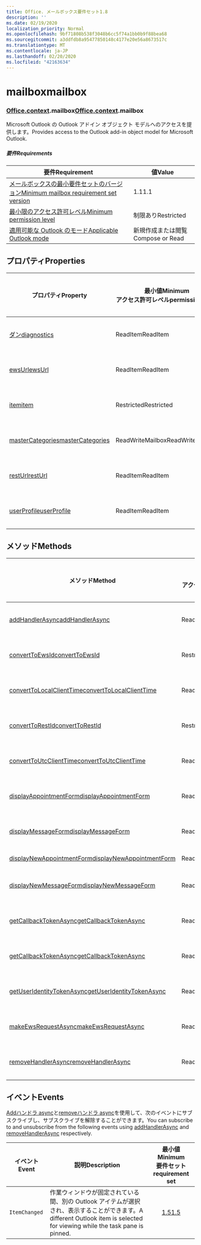 ```yaml
---
title: Office. メールボックス要件セット1.8
description: ''
ms.date: 02/19/2020
localization_priority: Normal
ms.openlocfilehash: 9bf71808b538f3048b6cc5f74a1bb0b9f88bea68
ms.sourcegitcommit: a3ddfdb8a95477850148c4177e20e56a8673517c
ms.translationtype: MT
ms.contentlocale: ja-JP
ms.lasthandoff: 02/20/2020
ms.locfileid: "42163634"
---
```

# <a name="mailbox"></a><span data-ttu-id="914de-102">mailbox</span><span class="sxs-lookup"><span data-stu-id="914de-102">mailbox</span></span>

### <a name="officecontextmailbox"></a><span data-ttu-id="914de-103">[Office](office.md)[.context](office.context.md).mailbox</span><span class="sxs-lookup"><span data-stu-id="914de-103">[Office](office.md)[.context](office.context.md).mailbox</span></span>

<span data-ttu-id="914de-104">Microsoft Outlook の Outlook アドイン オブジェクト モデルへのアクセスを提供します。</span><span class="sxs-lookup"><span data-stu-id="914de-104">Provides access to the Outlook add-in object model for Microsoft Outlook.</span></span>

##### <a name="requirements"></a><span data-ttu-id="914de-105">要件</span><span class="sxs-lookup"><span data-stu-id="914de-105">Requirements</span></span>

|<span data-ttu-id="914de-106">要件</span><span class="sxs-lookup"><span data-stu-id="914de-106">Requirement</span></span>| <span data-ttu-id="914de-107">値</span><span class="sxs-lookup"><span data-stu-id="914de-107">Value</span></span>|
|---|---|
|[<span data-ttu-id="914de-108">メールボックスの最小要件セットのバージョン</span><span class="sxs-lookup"><span data-stu-id="914de-108">Minimum mailbox requirement set version</span></span>](../../requirement-sets/outlook-api-requirement-sets.md)| <span data-ttu-id="914de-109">1.1</span><span class="sxs-lookup"><span data-stu-id="914de-109">1.1</span></span>|
|[<span data-ttu-id="914de-110">最小限のアクセス許可レベル</span><span class="sxs-lookup"><span data-stu-id="914de-110">Minimum permission level</span></span>](../../../outlook/understanding-outlook-add-in-permissions.md)| <span data-ttu-id="914de-111">制限あり</span><span class="sxs-lookup"><span data-stu-id="914de-111">Restricted</span></span>|
|[<span data-ttu-id="914de-112">適用可能な Outlook のモード</span><span class="sxs-lookup"><span data-stu-id="914de-112">Applicable Outlook mode</span></span>](../../../outlook/outlook-add-ins-overview.md#extension-points)| <span data-ttu-id="914de-113">新規作成または閲覧</span><span class="sxs-lookup"><span data-stu-id="914de-113">Compose or Read</span></span>|

## <a name="properties"></a><span data-ttu-id="914de-114">プロパティ</span><span class="sxs-lookup"><span data-stu-id="914de-114">Properties</span></span>

| <span data-ttu-id="914de-115">プロパティ</span><span class="sxs-lookup"><span data-stu-id="914de-115">Property</span></span> | <span data-ttu-id="914de-116">最小値</span><span class="sxs-lookup"><span data-stu-id="914de-116">Minimum</span></span><br><span data-ttu-id="914de-117">アクセス許可レベル</span><span class="sxs-lookup"><span data-stu-id="914de-117">permission level</span></span> | <span data-ttu-id="914de-118">モード</span><span class="sxs-lookup"><span data-stu-id="914de-118">Modes</span></span> | <span data-ttu-id="914de-119">戻り値の種類</span><span class="sxs-lookup"><span data-stu-id="914de-119">Return type</span></span> | <span data-ttu-id="914de-120">最小値</span><span class="sxs-lookup"><span data-stu-id="914de-120">Minimum</span></span><br><span data-ttu-id="914de-121">要件セット</span><span class="sxs-lookup"><span data-stu-id="914de-121">requirement set</span></span> |
|---|---|---|---|:---:|
| [<span data-ttu-id="914de-122">ダン</span><span class="sxs-lookup"><span data-stu-id="914de-122">diagnostics</span></span>](/javascript/api/outlook/office.mailbox?view=outlook-js-1.8#diagnostics) | <span data-ttu-id="914de-123">ReadItem</span><span class="sxs-lookup"><span data-stu-id="914de-123">ReadItem</span></span> | <span data-ttu-id="914de-124">作成</span><span class="sxs-lookup"><span data-stu-id="914de-124">Compose</span></span><br><span data-ttu-id="914de-125">読み取り</span><span class="sxs-lookup"><span data-stu-id="914de-125">Read</span></span> | [<span data-ttu-id="914de-126">Diagnostics</span><span class="sxs-lookup"><span data-stu-id="914de-126">Diagnostics</span></span>](/javascript/api/outlook/office.diagnostics?view=outlook-js-1.8) | [<span data-ttu-id="914de-127">1.1</span><span class="sxs-lookup"><span data-stu-id="914de-127">1.1</span></span>](../requirement-set-1.1/outlook-requirement-set-1.1.md) |
| [<span data-ttu-id="914de-128">ewsUrl</span><span class="sxs-lookup"><span data-stu-id="914de-128">ewsUrl</span></span>](/javascript/api/outlook/office.mailbox?view=outlook-js-1.8#ewsurl) | <span data-ttu-id="914de-129">ReadItem</span><span class="sxs-lookup"><span data-stu-id="914de-129">ReadItem</span></span> | <span data-ttu-id="914de-130">作成</span><span class="sxs-lookup"><span data-stu-id="914de-130">Compose</span></span><br><span data-ttu-id="914de-131">読み取り</span><span class="sxs-lookup"><span data-stu-id="914de-131">Read</span></span> | <span data-ttu-id="914de-132">文字列</span><span class="sxs-lookup"><span data-stu-id="914de-132">String</span></span> | [<span data-ttu-id="914de-133">1.1</span><span class="sxs-lookup"><span data-stu-id="914de-133">1.1</span></span>](../requirement-set-1.1/outlook-requirement-set-1.1.md) |
| [<span data-ttu-id="914de-134">item</span><span class="sxs-lookup"><span data-stu-id="914de-134">item</span></span>](office.context.mailbox.item.md) | <span data-ttu-id="914de-135">Restricted</span><span class="sxs-lookup"><span data-stu-id="914de-135">Restricted</span></span> | <span data-ttu-id="914de-136">作成</span><span class="sxs-lookup"><span data-stu-id="914de-136">Compose</span></span><br><span data-ttu-id="914de-137">読み取り</span><span class="sxs-lookup"><span data-stu-id="914de-137">Read</span></span> | [<span data-ttu-id="914de-138">アイテム</span><span class="sxs-lookup"><span data-stu-id="914de-138">Item</span></span>](/javascript/api/outlook/office.item?view=outlook-js-1.8) | [<span data-ttu-id="914de-139">1.1</span><span class="sxs-lookup"><span data-stu-id="914de-139">1.1</span></span>](../requirement-set-1.1/outlook-requirement-set-1.1.md) |
| [<span data-ttu-id="914de-140">masterCategories</span><span class="sxs-lookup"><span data-stu-id="914de-140">masterCategories</span></span>](/javascript/api/outlook/office.mailbox?view=outlook-js-1.8#mastercategories) | <span data-ttu-id="914de-141">ReadWriteMailbox</span><span class="sxs-lookup"><span data-stu-id="914de-141">ReadWriteMailbox</span></span> | <span data-ttu-id="914de-142">作成</span><span class="sxs-lookup"><span data-stu-id="914de-142">Compose</span></span><br><span data-ttu-id="914de-143">読み取り</span><span class="sxs-lookup"><span data-stu-id="914de-143">Read</span></span> | [<span data-ttu-id="914de-144">MasterCategories</span><span class="sxs-lookup"><span data-stu-id="914de-144">MasterCategories</span></span>](/javascript/api/outlook/office.mastercategories?view=outlook-js-1.8) | [<span data-ttu-id="914de-145">1.8</span><span class="sxs-lookup"><span data-stu-id="914de-145">1.8</span></span>](../requirement-set-1.8/outlook-requirement-set-1.8.md) |
| [<span data-ttu-id="914de-146">restUrl</span><span class="sxs-lookup"><span data-stu-id="914de-146">restUrl</span></span>](/javascript/api/outlook/office.mailbox?view=outlook-js-1.8#resturl) | <span data-ttu-id="914de-147">ReadItem</span><span class="sxs-lookup"><span data-stu-id="914de-147">ReadItem</span></span> | <span data-ttu-id="914de-148">作成</span><span class="sxs-lookup"><span data-stu-id="914de-148">Compose</span></span><br><span data-ttu-id="914de-149">読み取り</span><span class="sxs-lookup"><span data-stu-id="914de-149">Read</span></span> | <span data-ttu-id="914de-150">文字列</span><span class="sxs-lookup"><span data-stu-id="914de-150">String</span></span> | [<span data-ttu-id="914de-151">1.5</span><span class="sxs-lookup"><span data-stu-id="914de-151">1.5</span></span>](../requirement-set-1.5/outlook-requirement-set-1.5.md) |
| [<span data-ttu-id="914de-152">userProfile</span><span class="sxs-lookup"><span data-stu-id="914de-152">userProfile</span></span>](/javascript/api/outlook/office.mailbox?view=outlook-js-1.8#userprofile) | <span data-ttu-id="914de-153">ReadItem</span><span class="sxs-lookup"><span data-stu-id="914de-153">ReadItem</span></span> | <span data-ttu-id="914de-154">作成</span><span class="sxs-lookup"><span data-stu-id="914de-154">Compose</span></span><br><span data-ttu-id="914de-155">読み取り</span><span class="sxs-lookup"><span data-stu-id="914de-155">Read</span></span> | [<span data-ttu-id="914de-156">プロファイル</span><span class="sxs-lookup"><span data-stu-id="914de-156">UserProfile</span></span>](/javascript/api/outlook/office.userprofile?view=outlook-js-1.8) | [<span data-ttu-id="914de-157">1.1</span><span class="sxs-lookup"><span data-stu-id="914de-157">1.1</span></span>](../requirement-set-1.1/outlook-requirement-set-1.1.md) |

## <a name="methods"></a><span data-ttu-id="914de-158">メソッド</span><span class="sxs-lookup"><span data-stu-id="914de-158">Methods</span></span>

| <span data-ttu-id="914de-159">メソッド</span><span class="sxs-lookup"><span data-stu-id="914de-159">Method</span></span> | <span data-ttu-id="914de-160">最小値</span><span class="sxs-lookup"><span data-stu-id="914de-160">Minimum</span></span><br><span data-ttu-id="914de-161">アクセス許可レベル</span><span class="sxs-lookup"><span data-stu-id="914de-161">permission level</span></span> | <span data-ttu-id="914de-162">モード</span><span class="sxs-lookup"><span data-stu-id="914de-162">Modes</span></span> | <span data-ttu-id="914de-163">最小値</span><span class="sxs-lookup"><span data-stu-id="914de-163">Minimum</span></span><br><span data-ttu-id="914de-164">要件セット</span><span class="sxs-lookup"><span data-stu-id="914de-164">requirement set</span></span> |
|---|---|---|:---:|
| [<span data-ttu-id="914de-165">addHandlerAsync</span><span class="sxs-lookup"><span data-stu-id="914de-165">addHandlerAsync</span></span>](/javascript/api/outlook/office.mailbox?view=outlook-js-1.8#addhandlerasync-eventtype--handler--options--callback-) | <span data-ttu-id="914de-166">ReadItem</span><span class="sxs-lookup"><span data-stu-id="914de-166">ReadItem</span></span> | <span data-ttu-id="914de-167">作成</span><span class="sxs-lookup"><span data-stu-id="914de-167">Compose</span></span><br><span data-ttu-id="914de-168">読み取り</span><span class="sxs-lookup"><span data-stu-id="914de-168">Read</span></span> | [<span data-ttu-id="914de-169">1.5</span><span class="sxs-lookup"><span data-stu-id="914de-169">1.5</span></span>](../requirement-set-1.5/outlook-requirement-set-1.5.md) |
| [<span data-ttu-id="914de-170">convertToEwsId</span><span class="sxs-lookup"><span data-stu-id="914de-170">convertToEwsId</span></span>](/javascript/api/outlook/office.mailbox?view=outlook-js-1.8#converttoewsid-itemid--restversion-) | <span data-ttu-id="914de-171">Restricted</span><span class="sxs-lookup"><span data-stu-id="914de-171">Restricted</span></span> | <span data-ttu-id="914de-172">作成</span><span class="sxs-lookup"><span data-stu-id="914de-172">Compose</span></span><br><span data-ttu-id="914de-173">読み取り</span><span class="sxs-lookup"><span data-stu-id="914de-173">Read</span></span> | [<span data-ttu-id="914de-174">1.3</span><span class="sxs-lookup"><span data-stu-id="914de-174">1.3</span></span>](../requirement-set-1.3/outlook-requirement-set-1.3.md) |
| [<span data-ttu-id="914de-175">convertToLocalClientTime</span><span class="sxs-lookup"><span data-stu-id="914de-175">convertToLocalClientTime</span></span>](/javascript/api/outlook/office.mailbox?view=outlook-js-1.8#converttolocalclienttime-timevalue-) | <span data-ttu-id="914de-176">ReadItem</span><span class="sxs-lookup"><span data-stu-id="914de-176">ReadItem</span></span> | <span data-ttu-id="914de-177">作成</span><span class="sxs-lookup"><span data-stu-id="914de-177">Compose</span></span><br><span data-ttu-id="914de-178">読み取り</span><span class="sxs-lookup"><span data-stu-id="914de-178">Read</span></span> | [<span data-ttu-id="914de-179">1.1</span><span class="sxs-lookup"><span data-stu-id="914de-179">1.1</span></span>](../requirement-set-1.1/outlook-requirement-set-1.1.md) |
| [<span data-ttu-id="914de-180">convertToRestId</span><span class="sxs-lookup"><span data-stu-id="914de-180">convertToRestId</span></span>](/javascript/api/outlook/office.mailbox?view=outlook-js-1.8#converttorestid-itemid--restversion-) | <span data-ttu-id="914de-181">Restricted</span><span class="sxs-lookup"><span data-stu-id="914de-181">Restricted</span></span> | <span data-ttu-id="914de-182">作成</span><span class="sxs-lookup"><span data-stu-id="914de-182">Compose</span></span><br><span data-ttu-id="914de-183">読み取り</span><span class="sxs-lookup"><span data-stu-id="914de-183">Read</span></span> | [<span data-ttu-id="914de-184">1.3</span><span class="sxs-lookup"><span data-stu-id="914de-184">1.3</span></span>](../requirement-set-1.3/outlook-requirement-set-1.3.md) |
| [<span data-ttu-id="914de-185">convertToUtcClientTime</span><span class="sxs-lookup"><span data-stu-id="914de-185">convertToUtcClientTime</span></span>](/javascript/api/outlook/office.mailbox?view=outlook-js-1.8#converttoutcclienttime-input-) | <span data-ttu-id="914de-186">ReadItem</span><span class="sxs-lookup"><span data-stu-id="914de-186">ReadItem</span></span> | <span data-ttu-id="914de-187">作成</span><span class="sxs-lookup"><span data-stu-id="914de-187">Compose</span></span><br><span data-ttu-id="914de-188">読み取り</span><span class="sxs-lookup"><span data-stu-id="914de-188">Read</span></span> | [<span data-ttu-id="914de-189">1.1</span><span class="sxs-lookup"><span data-stu-id="914de-189">1.1</span></span>](../requirement-set-1.1/outlook-requirement-set-1.1.md) |
| [<span data-ttu-id="914de-190">displayAppointmentForm</span><span class="sxs-lookup"><span data-stu-id="914de-190">displayAppointmentForm</span></span>](/javascript/api/outlook/office.mailbox?view=outlook-js-1.8#displayappointmentform-itemid-) | <span data-ttu-id="914de-191">ReadItem</span><span class="sxs-lookup"><span data-stu-id="914de-191">ReadItem</span></span> | <span data-ttu-id="914de-192">作成</span><span class="sxs-lookup"><span data-stu-id="914de-192">Compose</span></span><br><span data-ttu-id="914de-193">読み取り</span><span class="sxs-lookup"><span data-stu-id="914de-193">Read</span></span> | [<span data-ttu-id="914de-194">1.1</span><span class="sxs-lookup"><span data-stu-id="914de-194">1.1</span></span>](../requirement-set-1.1/outlook-requirement-set-1.1.md) |
| [<span data-ttu-id="914de-195">displayMessageForm</span><span class="sxs-lookup"><span data-stu-id="914de-195">displayMessageForm</span></span>](/javascript/api/outlook/office.mailbox?view=outlook-js-1.8#displaymessageform-itemid-) | <span data-ttu-id="914de-196">ReadItem</span><span class="sxs-lookup"><span data-stu-id="914de-196">ReadItem</span></span> | <span data-ttu-id="914de-197">作成</span><span class="sxs-lookup"><span data-stu-id="914de-197">Compose</span></span><br><span data-ttu-id="914de-198">読み取り</span><span class="sxs-lookup"><span data-stu-id="914de-198">Read</span></span> | [<span data-ttu-id="914de-199">1.1</span><span class="sxs-lookup"><span data-stu-id="914de-199">1.1</span></span>](../requirement-set-1.1/outlook-requirement-set-1.1.md) |
| [<span data-ttu-id="914de-200">displayNewAppointmentForm</span><span class="sxs-lookup"><span data-stu-id="914de-200">displayNewAppointmentForm</span></span>](/javascript/api/outlook/office.mailbox?view=outlook-js-1.8#displaynewappointmentform-parameters-) | <span data-ttu-id="914de-201">ReadItem</span><span class="sxs-lookup"><span data-stu-id="914de-201">ReadItem</span></span> | <span data-ttu-id="914de-202">読み取り</span><span class="sxs-lookup"><span data-stu-id="914de-202">Read</span></span> | [<span data-ttu-id="914de-203">1.1</span><span class="sxs-lookup"><span data-stu-id="914de-203">1.1</span></span>](../requirement-set-1.1/outlook-requirement-set-1.1.md) |
| [<span data-ttu-id="914de-204">displayNewMessageForm</span><span class="sxs-lookup"><span data-stu-id="914de-204">displayNewMessageForm</span></span>](/javascript/api/outlook/office.mailbox?view=outlook-js-1.8#displaynewmessageform-parameters-) | <span data-ttu-id="914de-205">ReadItem</span><span class="sxs-lookup"><span data-stu-id="914de-205">ReadItem</span></span> | <span data-ttu-id="914de-206">作成</span><span class="sxs-lookup"><span data-stu-id="914de-206">Compose</span></span><br><span data-ttu-id="914de-207">読み取り</span><span class="sxs-lookup"><span data-stu-id="914de-207">Read</span></span> | [<span data-ttu-id="914de-208">1.6</span><span class="sxs-lookup"><span data-stu-id="914de-208">1.6</span></span>](../requirement-set-1.6/outlook-requirement-set-1.6.md) |
| [<span data-ttu-id="914de-209">getCallbackTokenAsync</span><span class="sxs-lookup"><span data-stu-id="914de-209">getCallbackTokenAsync</span></span>](/javascript/api/outlook/office.mailbox?view=outlook-js-1.8#getcallbacktokenasync-options--callback-) | <span data-ttu-id="914de-210">ReadItem</span><span class="sxs-lookup"><span data-stu-id="914de-210">ReadItem</span></span> | <span data-ttu-id="914de-211">作成</span><span class="sxs-lookup"><span data-stu-id="914de-211">Compose</span></span><br><span data-ttu-id="914de-212">読み取り</span><span class="sxs-lookup"><span data-stu-id="914de-212">Read</span></span> | [<span data-ttu-id="914de-213">1.5</span><span class="sxs-lookup"><span data-stu-id="914de-213">1.5</span></span>](../requirement-set-1.5/outlook-requirement-set-1.5.md) |
| [<span data-ttu-id="914de-214">getCallbackTokenAsync</span><span class="sxs-lookup"><span data-stu-id="914de-214">getCallbackTokenAsync</span></span>](/javascript/api/outlook/office.mailbox?view=outlook-js-1.8#getcallbacktokenasync-callback--usercontext-) | <span data-ttu-id="914de-215">ReadItem</span><span class="sxs-lookup"><span data-stu-id="914de-215">ReadItem</span></span> | <span data-ttu-id="914de-216">作成</span><span class="sxs-lookup"><span data-stu-id="914de-216">Compose</span></span><br><span data-ttu-id="914de-217">読み取り</span><span class="sxs-lookup"><span data-stu-id="914de-217">Read</span></span> | [<span data-ttu-id="914de-218">1.3</span><span class="sxs-lookup"><span data-stu-id="914de-218">1.3</span></span>](../requirement-set-1.3/outlook-requirement-set-1.3.md)<br>[<span data-ttu-id="914de-219">1.1</span><span class="sxs-lookup"><span data-stu-id="914de-219">1.1</span></span>](../requirement-set-1.1/outlook-requirement-set-1.1.md) |
| [<span data-ttu-id="914de-220">getUserIdentityTokenAsync</span><span class="sxs-lookup"><span data-stu-id="914de-220">getUserIdentityTokenAsync</span></span>](/javascript/api/outlook/office.mailbox?view=outlook-js-1.8#getuseridentitytokenasync-callback--usercontext-) | <span data-ttu-id="914de-221">ReadItem</span><span class="sxs-lookup"><span data-stu-id="914de-221">ReadItem</span></span> | <span data-ttu-id="914de-222">作成</span><span class="sxs-lookup"><span data-stu-id="914de-222">Compose</span></span><br><span data-ttu-id="914de-223">読み取り</span><span class="sxs-lookup"><span data-stu-id="914de-223">Read</span></span> | [<span data-ttu-id="914de-224">1.1</span><span class="sxs-lookup"><span data-stu-id="914de-224">1.1</span></span>](../requirement-set-1.1/outlook-requirement-set-1.1.md) |
| [<span data-ttu-id="914de-225">makeEwsRequestAsync</span><span class="sxs-lookup"><span data-stu-id="914de-225">makeEwsRequestAsync</span></span>](/javascript/api/outlook/office.mailbox?view=outlook-js-1.8#makeewsrequestasync-data--callback--usercontext-) | <span data-ttu-id="914de-226">ReadWriteMailbox</span><span class="sxs-lookup"><span data-stu-id="914de-226">ReadWriteMailbox</span></span> | <span data-ttu-id="914de-227">作成</span><span class="sxs-lookup"><span data-stu-id="914de-227">Compose</span></span><br><span data-ttu-id="914de-228">読み取り</span><span class="sxs-lookup"><span data-stu-id="914de-228">Read</span></span> | [<span data-ttu-id="914de-229">1.1</span><span class="sxs-lookup"><span data-stu-id="914de-229">1.1</span></span>](../requirement-set-1.1/outlook-requirement-set-1.1.md) |
| [<span data-ttu-id="914de-230">removeHandlerAsync</span><span class="sxs-lookup"><span data-stu-id="914de-230">removeHandlerAsync</span></span>](/javascript/api/outlook/office.mailbox?view=outlook-js-1.8#removehandlerasync-eventtype--options--callback-) | <span data-ttu-id="914de-231">ReadItem</span><span class="sxs-lookup"><span data-stu-id="914de-231">ReadItem</span></span> | <span data-ttu-id="914de-232">作成</span><span class="sxs-lookup"><span data-stu-id="914de-232">Compose</span></span><br><span data-ttu-id="914de-233">読み取り</span><span class="sxs-lookup"><span data-stu-id="914de-233">Read</span></span> | [<span data-ttu-id="914de-234">1.5</span><span class="sxs-lookup"><span data-stu-id="914de-234">1.5</span></span>](../requirement-set-1.5/outlook-requirement-set-1.5.md) |

## <a name="events"></a><span data-ttu-id="914de-235">イベント</span><span class="sxs-lookup"><span data-stu-id="914de-235">Events</span></span>

<span data-ttu-id="914de-236">[Addハンドラ async](/javascript/api/outlook/office.mailbox?view=outlook-js-1.8#addhandlerasync-eventtype--handler--options--callback-)と[removeハンドラ async](/javascript/api/outlook/office.mailbox?view=outlook-js-1.8#removehandlerasync-eventtype--options--callback-)を使用して、次のイベントにサブスクライブし、サブスクライブを解除することができます。</span><span class="sxs-lookup"><span data-stu-id="914de-236">You can subscribe to and unsubscribe from the following events using [addHandlerAsync](/javascript/api/outlook/office.mailbox?view=outlook-js-1.8#addhandlerasync-eventtype--handler--options--callback-) and [removeHandlerAsync](/javascript/api/outlook/office.mailbox?view=outlook-js-1.8#removehandlerasync-eventtype--options--callback-) respectively.</span></span>

| <span data-ttu-id="914de-237">イベント</span><span class="sxs-lookup"><span data-stu-id="914de-237">Event</span></span> | <span data-ttu-id="914de-238">説明</span><span class="sxs-lookup"><span data-stu-id="914de-238">Description</span></span> | <span data-ttu-id="914de-239">最小値</span><span class="sxs-lookup"><span data-stu-id="914de-239">Minimum</span></span><br><span data-ttu-id="914de-240">要件セット</span><span class="sxs-lookup"><span data-stu-id="914de-240">requirement set</span></span> |
|---|---|:---:|
|`ItemChanged`| <span data-ttu-id="914de-241">作業ウィンドウが固定されている間、別の Outlook アイテムが選択され、表示することができます。</span><span class="sxs-lookup"><span data-stu-id="914de-241">A different Outlook item is selected for viewing while the task pane is pinned.</span></span> | [<span data-ttu-id="914de-242">1.5</span><span class="sxs-lookup"><span data-stu-id="914de-242">1.5</span></span>](../requirement-set-1.5/outlook-requirement-set-1.5.md) |
